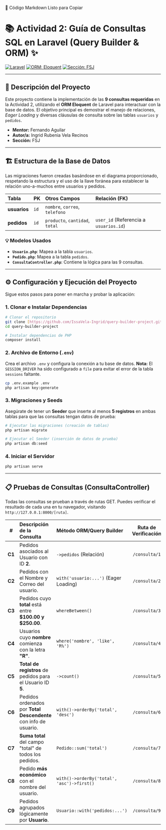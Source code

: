 📄 Código Markdown Listo para Copiar
# 📚 Actividad 2: Guía de Consultas SQL en Laravel (Query Builder & ORM) ✨

[![Laravel](https://img.shields.io/badge/Framework-Laravel-red?style=flat&logo=laravel)](https://laravel.com/)
[![ORM: Eloquent](https://img.shields.io/badge/ORM-Eloquent-orange)](https://laravel.com/docs/eloquent)
[![Sección: FSJ](https://img.shields.io/badge/Secci%C3%B3n-FSJ-blue)](https://github.com/IssaVela-Ingrid/query-builder-project.git)

---

## 📝 Descripción del Proyecto

Este proyecto contiene la implementación de las **9 consultas requeridas** en la Actividad 2, utilizando el **ORM Eloquent** de Laravel para interactuar con la base de datos. El objetivo principal es demostrar el manejo de relaciones, *Eager Loading* y diversas cláusulas de consulta sobre las tablas `usuarios` y `pedidos`.

* **Mentor:** Fernando Aguilar
* **Autor/a:** Ingrid Rubenia Vela Recinos
* **Sección:** FSJ

---

## 🏗️ Estructura de la Base de Datos

Las migraciones fueron creadas basándose en el diagrama proporcionado, respetando la estructura y el uso de la llave foránea para establecer la relación uno-a-muchos entre usuarios y pedidos.

| Tabla | PK | Otros Campos | Relación (FK) |
| :--- | :--- | :--- | :--- |
| **usuarios** | `id` | `nombre`, `correo`, `telefono` | |
| **pedidos** | `id` | `producto`, `cantidad`, `total` | `user_id` (Referencia a `usuarios.id`) |

### 💡 Modelos Usados

* **`Usuario.php`**: Mapea a la tabla `usuarios`.
* **`Pedido.php`**: Mapea a la tabla `pedidos`.
* **`ConsultaController.php`**: Contiene la lógica para las 9 consultas.

---

## ⚙️ Configuración y Ejecución del Proyecto

Sigue estos pasos para poner en marcha y probar la aplicación:

### 1. Clonar e Instalar Dependencias

```bash
# Clonar el repositorio
git clone [https://github.com/IssaVela-Ingrid/query-builder-project.git](https://github.com/IssaVela-Ingrid/query-builder-project.git)
cd query-builder-project

# Instalar dependencias de PHP
composer install
```

### 2. Archivo de Entorno (`.env`)

Crea el archivo `.env` y configura la conexión a tu base de datos.
**Nota:** El `SESSION_DRIVER` ha sido configurado a `file` para evitar el error de la tabla `sessions` faltante.

```bash
cp .env.example .env
php artisan key:generate
```

### 3. Migraciones y Seeds

Asegúrate de tener un **Seeder** que inserte al menos **5 registros** en ambas tablas para que las consultas tengan datos de prueba:

```bash
# Ejecutar las migraciones (creación de tablas)
php artisan migrate

# Ejecutar el Seeder (inserción de datos de prueba)
php artisan db:seed
```

### 4. Iniciar el Servidor

```bash
php artisan serve
```

---

## 📋 Pruebas de Consultas (ConsultaController)

Todas las consultas se prueban a través de rutas GET. Puedes verificar el resultado de cada una en tu navegador, visitando `http://127.0.0.1:8000/[ruta]`.

| **#** | **Descripción de la Consulta** | **Método ORM/Query Builder** | **Ruta de Verificación** | 
| :---: | :--- | :--- | :---: | 
| **C1** | Pedidos asociados al Usuario con ID **2**. | `->pedidos` (Relación) | `/consulta/1` | 
| **C2** | Pedidos con el Nombre y Correo del usuario. | `with('usuario:...')` (Eager Loading) | `/consulta/2` | 
| **C3** | Pedidos cuyo **total** está entre **$100.00 y $250.00**. | `whereBetween()` | `/consulta/3` | 
| **C4** | Usuarios cuyo **nombre** comienza con la letra **"R"**. | `where('nombre', 'like', 'R%')` | `/consulta/4` | 
| **C5** | **Total de registros** de pedidos para el Usuario ID **5**. | `->count()` | `/consulta/5` | 
| **C6** | Pedidos ordenados por **Total Descendente** con info de usuario. | `with()->orderBy('total', 'desc')` | `/consulta/6` | 
| **C7** | **Suma total** del campo "total" de todos los pedidos. | `Pedido::sum('total')` | `/consulta/7` | 
| **C8** | Pedido **más económico** con el nombre del usuario. | `with()->orderBy('total', 'asc')->first()` | `/consulta/8` | 
| **C9** | Pedidos agrupados lógicamente por **Usuario**. | `Usuario::with('pedidos:...')` | `/consulta/9` |
